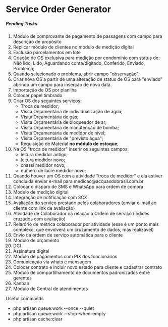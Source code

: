 # Service Order Generator

<h5>Pending Tasks</h5>
<ol>
    <li>Módulo de comprovante de pagamento de passagens com campo para descrição de propósito</li>
    <li>Replicar módulo de clientes no módulo de medição digital</li>
    <li>Exclusão parcelamentos em lote</li>
    <li>Criação de OS exclusiva para medição por condomínio com status de: Não lido, Lido, Aguardando conta/digitado, Conferido, Enviado, Problema;</li>
    <li>Quando selecionado o problema, abrir campo "observação";</li>
    <li>Criar nova OS a partir de uma alteração de status de OS para "enviado" abrindo um campo para inserção de nova data</li>
    <li>Importação de OS por planilha</li>
    <li>Colocar papel timbrado</li>
    <li>Criar OS dos seguintes serviços:
        <ul>
            <li>Troca de medidor;</li>
            <li>Visita Orçamentária de individualização de água;</li>
            <li>Visita Orçamentária de gás;</li>
            <li>Visita Orçamentária de bloqueador de ar;</li>
            <li>Visita Orçamentária de manutenção de bomba;</li>
            <li>Visita Orçamentária de medidor de nível;</li>
            <li>Visita Orçamentária de "previsto água";</li>
            <li>Requisição de Material <b>no módulo de estoque</b>;</li>
        </ul>
    </li>
    <li>Na OS "troca de medidor" inserir os seguintes campos:
        <ul>
            <li>leitura medidor antigo;</li>
            <li>leitura medidor novo;</li>
            <li>chassi medidor novo;</li>
            <li>número de lacre medidor novo;</li>
            </ul>
            </li>
        </ul>
    </li>
    <li>Quando houver um OS com a atividade "troca de medidor" e ela estiver concluída enviar e-mail para medicao@acquaxdobrasil.com.br</li>
    <li>Colocar o disparo de SMS e WhatsApp para ordem de compra</li>
    <li>Módulo de medição digital</li>
    <li>Integração de notificação com 3CX</li>
    <li>Avaliação do serviço prestado pelos colaboradores (enviar e-mail ao cliente com link de avaliação)</li>
    <li>Atividade de Colaborador na relação a Ordem de serviço (indíces cruzados com avaliação)</li>
    <li>Relarório de métrica colaborador por atividade (esse é um ponto mais complexo, que envolverá um cruzamento de dados, mas realizável)</li>
    <li>Envio da ordem de serviço automática para o cliente</li>
    <li>Módulo de orçamento</li>
    <li>DCI</li>
    <li>Assinatura digital</li>
    <li>Módulo de pagamentos com PIX dos funcionários</li>
    <li>Comunicação via whats e mensagem</li>
    <li>Colocar contrato e incluir novo estado para cliente e cadastrar contrato</li>
    <li>Módulo de compartilhamento de documentos padronizados entre gerentes</li>
    <li>Kanban</li>
    <li>Módulo de Central de atendimentos</li>
</ol>

<p>Useful commands</p>
<ul>
    <li>php artisan queue:work --once --quiet</li>
    <li>php artisan queue:work --stop-when-empty</li>
    <li>php artisan cache:clear</li>
</ul>
